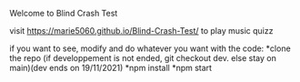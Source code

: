 Welcome to Blind Crash Test

visit https://marie5060.github.io/Blind-Crash-Test/ to play music quizz

if you want to see, modify and do whatever you want with the code:
*clone the repo 
(if developpement is not ended, git checkout dev. else stay on main)(dev ends on 19/11/2021)
*npm install
*npm start